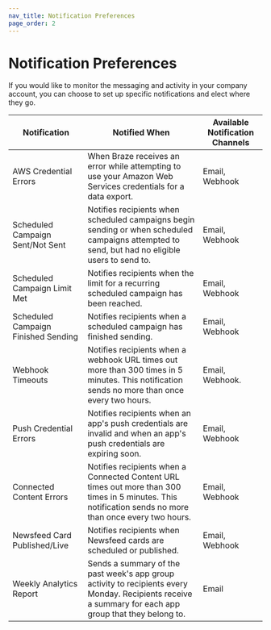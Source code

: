 ```yaml
---
nav_title: Notification Preferences
page_order: 2
---
```


# Notification Preferences

If you would like to monitor the messaging and activity in your company account, you can choose to set up specific notifications and elect where they go.

| Notification | Notified When | Available Notification Channels |
|---|---|---|
| AWS Credential Errors | When Braze receives an error while attempting to use your Amazon Web Services credentials for a data export. | Email, Webhook |
| Scheduled Campaign Sent/Not Sent | Notifies recipients when scheduled campaigns begin sending or when scheduled campaigns attempted to send, but had no eligible users to send to. | Email, Webhook |
|Scheduled Campaign Limit Met  | Notifies recipients when the limit for a recurring scheduled campaign has been reached. | Email, Webhook |
|Scheduled Campaign Finished Sending | Notifies recipients when a scheduled campaign has finished sending. | Email, Webhook |
|Webhook Timeouts | Notifies recipients when a webhook URL times out more than 300 times in 5 minutes. This notification sends no more than once every two hours. | Email, Webhook. |
|Push Credential Errors |  Notifies recipients when an app's push credentials are invalid and when an app's push credentials are expiring soon. | Email, Webhook |
|Connected Content Errors | Notifies recipients when a Connected Content URL times out more than 300 times in 5 minutes. This notification sends no more than once every two hours. | Email, Webhook |
|Newsfeed Card Published/Live | Notifies recipients when Newsfeed cards are scheduled or published. | Email, Webhook |
|Weekly Analytics Report  | Sends a summary of the past week's app group activity to recipients every Monday. Recipients receive a summary for each app group that they belong to. | Email |
